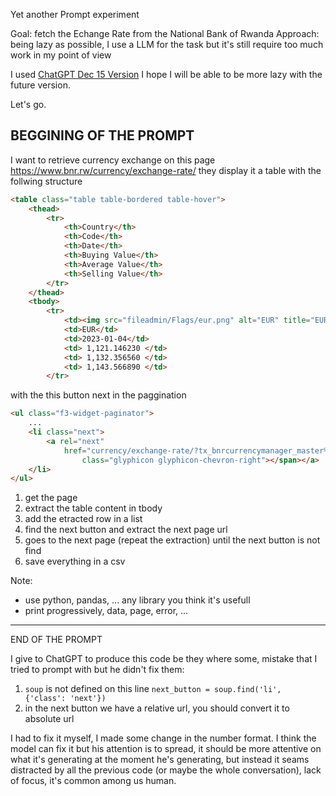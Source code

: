 Yet another Prompt experiment

Goal: fetch the Echange Rate from the National Bank of Rwanda
Approach: being lazy as possible, I use a LLM for the task but it's still require too much work in my point of view

I used [ChatGPT Dec 15 Version](https://help.openai.com/en/articles/6825453-chatgpt-release-notes) I hope I will be able to be more lazy with the future version.

Let's go.

BEGGINING OF THE PROMPT
--------- 
I want to retrieve currency exchange on this page https://www.bnr.rw/currency/exchange-rate/
they display it a table with the follwing structure
```html
<table class="table table-bordered table-hover">
	<thead>
		<tr>
			<th>Country</th>
			<th>Code</th>
			<th>Date</th>
			<th>Buying Value</th>
			<th>Average Value</th>
			<th>Selling Value</th>
		</tr>
	</thead>
	<tbody>
		<tr>
			<td><img src="fileadmin/Flags/eur.png" alt="EUR" title="EUR"></td>
			<td>EUR</td>
			<td>2023-01-04</td>
			<td> 1,121.146230 </td>
			<td> 1,132.356560 </td>
			<td> 1,143.566890 </td>
		</tr>
```

with the this button next in the paggination
```html
<ul class="f3-widget-paginator">
	...
	<li class="next">
		<a rel="next"
			href="currency/exchange-rate/?tx_bnrcurrencymanager_master%5B%40widget_0%5D%5BcurrentPage%5D=2&amp;cHash=665767745609d788d6ad87b3a9b6a081"><span
				class="glyphicon glyphicon-chevron-right"></span></a>
	</li>
</ul>
```
1. get the page
2. extract the table content in tbody 
3. add the etracted row in a list
4. find the next button and extract the next page url
5. goes to the next page (repeat the extraction) until the next button is not find
6. save everything in a csv

Note:
- use python, pandas, ... any library you think it's usefull
- print progressively, data, page, error, ... 

------------- 
END OF THE PROMPT


I give to ChatGPT to produce this code be they where some, mistake that I tried to prompt with but he didn't fix them:
1. `soup` is not defined on this line `next_button = soup.find('li', {'class': 'next'})`
2. in the next button we have a relative url, you should convert it to absolute url

I had to fix it myself, I made some change in the number format.
I think the model can fix it but his attention is to spread, it should be more attentive on what it's generating at the moment he's generating, but instead it seams distracted by all the previous code (or maybe the whole conversation), lack of focus, it's common among us human.
